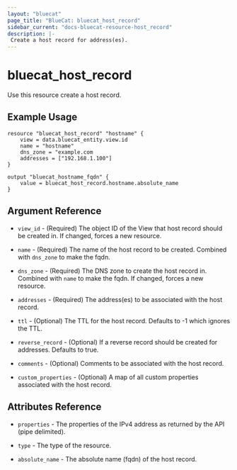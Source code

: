 ```yaml
---
layout: "bluecat"
page_title: "BlueCat: bluecat_host_record"
sidebar_current: "docs-bluecat-resource-host_record"
description: |-
 Create a host record for address(es).
---
```


# bluecat\_host\_record

Use this resource create a host record.

## Example Usage

```hcl
resource "bluecat_host_record" "hostname" {
    view = data.bluecat_entity.view.id
    name = "hostname"
    dns_zone = "example.com
    addresses = ["192.168.1.100"]
}

output "bluecat_hostname_fqdn" {
    value = bluecat_host_record.hostname.absolute_name
}
```

## Argument Reference

* `view_id` - (Required) The object ID of the View that host record should be created in.
  If changed, forces a new resource.

* `name` - (Required) The name of the host record to be created.
  Combined with `dns_zone` to make the fqdn.
  
* `dns_zone` - (Required) The DNS zone to create the host record in.
  Combined with `name` to make the fqdn.  If changed, forces a new resource.

* `addresses` - (Required) The address(es) to be associated with the host record.

* `ttl` - (Optional) The TTL for the host record.  Defaults to -1 which ignores the TTL.

* `reverse_record` - (Optional) If a reverse record should be created for addresses.
  Defaults to true.

* `comments` - (Optional) Comments to be associated with the host record.

* `custom_properties` - (Optional) A map of all custom properties associated with the host record.

## Attributes Reference

* `properties` -  The properties of the IPv4 address as returned by the API (pipe delimited).

* `type` - The type of the resource.

* `absolute_name` - The absolute name (fqdn) of the host record.
